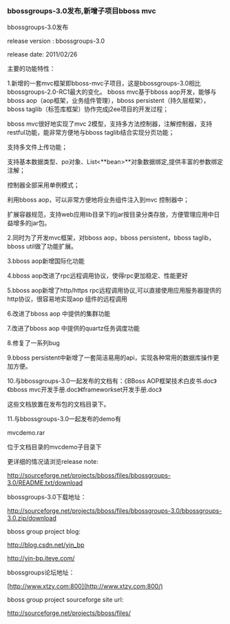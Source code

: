 ### bbossgroups-3.0发布,新增子项目bboss mvc

bbossgroups-3.0发布

release version : bbossgroups-3.0

release date: 2011/02/26

主要的功能特性：

1.新增的一套mvc框架即bboss-mvc子项目，这是bbossgroups-3.0相比bbossgroups-2.0-RC1最大的变化。
bboss mvc基于bboss aop开发，能够与bboss aop（aop框架，业务组件管理），bboss persistent（持久层框架），bboss taglib（标签库框架）协作完成j2ee项目的开发过程；

bboss mvc很好地实现了mvc 2模型，支持多方法控制器，注解控制器，支持restful功能，能非常方便地与bboss taglib结合实现分页功能；

支持多文件上传功能；

支持基本数据类型、po对象、List<**bean>**对象数据绑定,提供丰富的参数绑定注解；

控制器全部采用单例模式；

利用bboss aop，可以非常方便地将业务组件注入到mvc 控制器中；

扩展容器规范，支持web应用lib目录下的jar按目录分类存放，方便管理应用中日益增多的jar包。

2.同时为了开发mvc框架，对bboss aop，bboss persistent，bboss taglib，bboss util做了功能扩展。

3.bboss aop新增国际化功能

4.bboss aop改进了rpc远程调用协议，使得rpc更加稳定、性能更好

5.bboss aop新增了http/https rpc远程调用协议,可以直接使用应用服务器提供的http协议，很容易地实现aop 组件的远程调用

6.改进了bboss aop 中提供的集群功能

7.改进了bboss aop 中提供的quartz任务调度功能

8.修复了一系列bug

9.bboss persistent中新增了一套简洁易用的api，实现各种常用的数据库操作更加方便。

10.与bbossgroups-3.0一起发布的文档有：《BBoss AOP框架技术白皮书.doc》《bboss mvc开发手册.doc》《frameworkset开发手册.doc》

这些文档放置在发布包的文档目录下。

11.与bbossgroups-3.0一起发布的demo有

mvcdemo.rar

位于文档目录的mvcdemo子目录下

更详细的情况请浏览release note:

http://sourceforge.net/projects/bboss/files/bbossgroups-3.0/README.txt/download

bbossgroups-3.0下载地址：

http://sourceforge.net/projects/bboss/files/bbossgroups-3.0/bbossgroups-3.0.zip/download

bboss group project blog:

http://blog.csdn.net/yin_bp

http://yin-bp.iteye.com/

bbossgroups论坛地址：

[http://www.xtzy.com:800](http://www.xtzy.com:800/)

bboss group project sourceforge site url:

http://sourceforge.net/projects/bboss/files/  